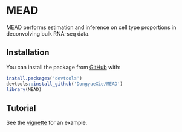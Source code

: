 
<!-- README.md is generated from README.Rmd. Please edit that file -->

# MEAD

<!-- badges: start -->
<!-- badges: end -->

MEAD performs estimation and inference on cell type proportions in
deconvolving bulk RNA-seq data.

## Installation

You can install the package from
[GitHub](https://github.com/DongyueXie/MEAD) with:

``` r
install.packages('devtools')
devtools::install_github('DongyueXie/MEAD')
library(MEAD)
```

## Tutorial

See the [vignette](https://dongyuexie.github.io/MEAD/docs/MEAD.html) for
an example.

